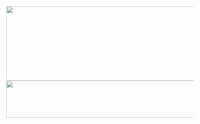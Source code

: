 <img src="https://github.com/user-attachments/assets/94e9eb33-b3c5-44a6-812e-f2a33799b17a" width="1500" height="200">
<img src="https://github.com/user-attachments/assets/ddff3284-996a-48f4-9bde-3541237d72f5" width="1500" height="100">
